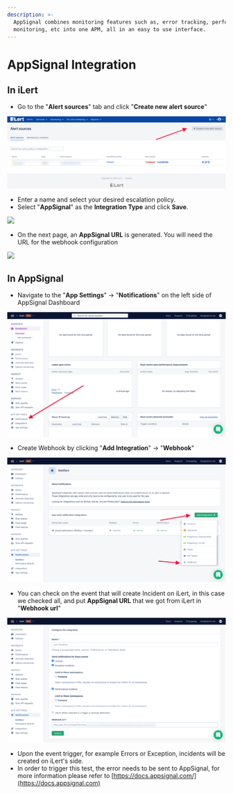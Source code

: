 ```yaml
---
description: >-
  AppSignal combines monitoring features such as, error tracking, performance
  monitoring, etc into one APM, all in an easy to use interface.
---
```


# AppSignal Integration

## In iLert

* Go to the "**Alert sources**" tab and click "**Create new alert source**"

![](<../.gitbook/assets/ilert-create-alert (5).png>)

* Enter a name and select your desired escalation policy.  &#x20;
* Select "**AppSignal**" as the **Integration Type** and click **Save**.

![](../.gitbook/assets/appsignal\_alertsources.png)

* On the next page, an **AppSignal URL** is generated. You will need the URL for the webhook configuration

![](../.gitbook/assets/appsignal\_alerturl.png)

## In AppSignal

* Navigate to the "**App Settings**" -> "**Notifications**" on the left side of AppSignal Dashboard

![](../.gitbook/assets/appsignal-notifications.png)

* Create Webhook by clicking "**Add Integration**" -> "**Webhook**"  &#x20;

![](../.gitbook/assets/appsignal-addwebhook.png)

* You can check on the event that will create Incident on iLert, in this case we checked all, and put **AppSignal URL** that we got from iLert in "**Webhook url**"

![](../.gitbook/assets/appsignal-detailswebhook.png)

* Upon the event trigger, for example Errors or Exception, incidents will be created on iLert's side.
* In order to trigger this test, the error needs to be sent to AppSignal, for more information please refer to [https://docs.appsignal.com/](https://docs.appsignal.com)
